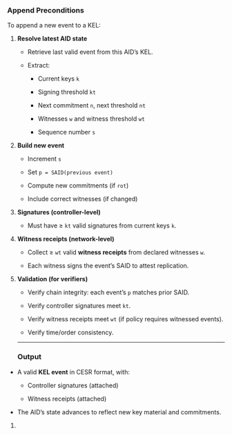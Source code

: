 ### **Append Preconditions**

To append a new event to a KEL:

1. **Resolve latest AID state**

   * Retrieve last valid event from this AID’s KEL.

   * Extract:

     * Current keys `k`

     * Signing threshold `kt`

     * Next commitment `n`, next threshold `nt`

     * Witnesses `w` and witness threshold `wt`

     * Sequence number `s`

2. **Build new event**

   * Increment `s`

   * Set `p = SAID(previous event)`

   * Compute new commitments (if `rot`)

   * Include correct witnesses (if changed)

3. **Signatures (controller-level)**

   * Must have ≥ `kt` valid signatures from current keys `k`.

4. **Witness receipts (network-level)**

   * Collect ≥ `wt` valid **witness receipts** from declared witnesses `w`.

   * Each witness signs the event’s SAID to attest replication.

5. **Validation (for verifiers)**

   * Verify chain integrity: each event’s `p` matches prior SAID.

   * Verify controller signatures meet `kt`.

   * Verify witness receipts meet `wt` (if policy requires witnessed events).

   * Verify time/order consistency.

   ---

   ### **Output**

* A valid **KEL event** in CESR format, with:

  * Controller signatures (attached)

  * Witness receipts (attached)

* The AID’s state advances to reflect new key material and commitments.  
1. 

